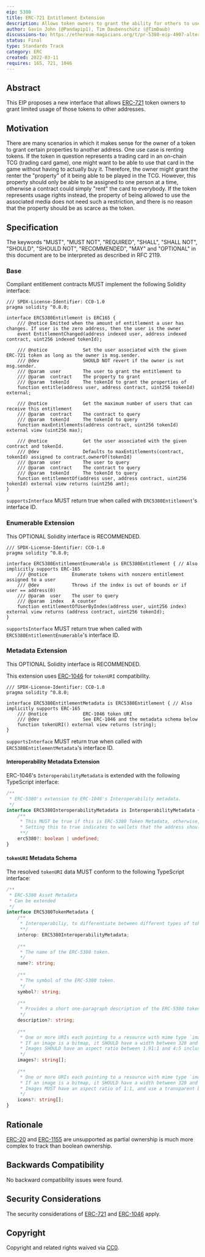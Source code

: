 ```yaml
---
eip: 5380
title: ERC-721 Entitlement Extension
description: Allows token owners to grant the ability for others to use specific properties of those tokens
author: Gavin John (@Pandapip1), Tim Daubenschütz (@TimDaub)
discussions-to: https://ethereum-magicians.org/t/pr-5380-eip-4907-alternative-design/10190
status: Final
type: Standards Track
category: ERC
created: 2022-03-11
requires: 165, 721, 1046
---
```


## Abstract

This EIP proposes a new interface that allows [ERC-721](./00721.md) token owners to grant limited usage of those tokens to other addresses.

## Motivation

There are many scenarios in which it makes sense for the owner of a token to grant certain properties to another address. One use case is renting tokens. If the token in question represents a trading card in an on-chain TCG (trading card game), one might want to be able to use that card in the game without having to actually buy it. Therefore, the owner might grant the renter the "property" of it being able to be played in the TCG. However, this property should only be able to be assigned to one person at a time, otherwise a contract could simply "rent" the card to everybody. If the token represents usage rights instead, the property of being allowed to use the associated media does not need such a restriction, and there is no reason that the property should be as scarce as the token. 

## Specification

The keywords "MUST", "MUST NOT", "REQUIRED", "SHALL", "SHALL NOT", "SHOULD", "SHOULD NOT", "RECOMMENDED", "MAY" and "OPTIONAL" in this document are to be interpreted as described in RFC 2119.

### Base

Compliant entitlement contracts MUST implement the following Solidity interface:

```solidity
/// SPDX-License-Identifier: CC0-1.0
pragma solidity ^0.8.0;

interface ERC5380Entitlement is ERC165 {
    /// @notice Emitted when the amount of entitlement a user has changes. If user is the zero address, then the user is the owner
    event EntitlementChanged(address indexed user, address indexed contract, uint256 indexed tokenId);

    /// @notice             Set the user associated with the given ERC-721 token as long as the owner is msg.sender.
    /// @dev                SHOULD NOT revert if the owner is not msg.sender.
    /// @param  user        The user to grant the entitlement to
    /// @param  contract    The property to grant
    /// @param  tokenId     The tokenId to grant the properties of
    function entitle(address user, address contract, uint256 tokenId) external;

    /// @notice             Get the maximum number of users that can receive this entitlement
    /// @param  contract    The contract to query
    /// @param  tokenId     The tokenId to query
    function maxEntitlements(address contract, uint256 tokenId) external view (uint256 max);

    /// @notice             Get the user associated with the given contract and tokenId.
    /// @dev                Defaults to maxEntitlements(contract, tokenId) assigned to contract.ownerOf(tokenId)
    /// @param  user        The user to query
    /// @param  contract    The contract to query
    /// @param  tokenId     The tokenId to query
    function entitlementOf(address user, address contract, uint256 tokenId) external view returns (uint256 amt);
}
```

`supportsInterface` MUST return true when called with `ERC5380Entitlement`'s interface ID.

### Enumerable Extension

This OPTIONAL Solidity interface is RECOMMENDED.

```solidity
/// SPDX-License-Identifier: CC0-1.0
pragma solidity ^0.8.0;

interface ERC5380EntitlementEnumerable is ERC5380Entitlement { // Also implicitly supports ERC-165
    /// @notice         Enumerate tokens with nonzero entitlement assigned to a user
    /// @dev            Throws if the index is out of bounds or if user == address(0)
    /// @param  user    The user to query
    /// @param  index   A counter
    function entitlementOfUserByIndex(address user, uint256 index) external view returns (address contract, uint256 tokenId);
}
```

`supportsInterface` MUST return true when called with `ERC5380EntitlementEnumerable`'s interface ID.

### Metadata Extension

This OPTIONAL Solidity interface is RECOMMENDED.

This extension uses [ERC-1046](./01046.md) for `tokenURI` compatibility.

```solidity
/// SPDX-License-Identifier: CC0-1.0
pragma solidity ^0.8.0;

interface ERC5380EntitlementMetadata is ERC5380Entitlement { // Also implicitly supports ERC-165
    /// @notice             ERC-1046 token URI
    /// @dev                See ERC-1046 and the metadata schema below
    function tokenURI() external view returns (string);
}
```

`supportsInterface` MUST return true when called with `ERC5380EntitlementMetadata`'s interface ID.

#### Interoperability Metadata Extension

ERC-1046's `InteroperabilityMetadata` is extended with the following TypeScript interface:

```typescript
/**
 * ERC-5380's extension to ERC-1046's Interoperability metadata.
 */
interface ERC5380InteroperabilityMetadata is InteroperabilityMetadata {
    /**
     * This MUST be true if this is ERC-5380 Token Metadata, otherwise, this MUST be omitted.
     * Setting this to true indicates to wallets that the address should be treated as an ERC-5380 entitlement.
     **/
    erc5380?: boolean | undefined;
}
```

#### `tokenURI` Metadata Schema

The resolved `tokenURI` data MUST conform to the following TypeScript interface:

```typescript
/**
 * ERC-5380 Asset Metadata
 * Can be extended
 */
interface ERC5380TokenMetadata {
    /**
     * Interoperabiliy, to differentiate between different types of tokens and their corresponding URIs.
     **/
    interop: ERC5380InteroperabilityMetadata;
    
    /**
     * The name of the ERC-5380 token. 
     */
    name?: string;
    
    /**
     * The symbol of the ERC-5380 token. 
     */
    symbol?: string;
    
    /**
     * Provides a short one-paragraph description of the ERC-5380 token, without any markup or newlines.
     */
    description?: string;
    
    /**
     * One or more URIs each pointing to a resource with mime type `image/*` that represents this token.
     * If an image is a bitmap, it SHOULD have a width between 320 and 1080 pixels
     * Images SHOULD have an aspect ratio between 1.91:1 and 4:5 inclusive.
     */
    images?: string[];
    
    /**
     * One or more URIs each pointing to a resource with mime type `image/*` that represent an icon for this token.
     * If an image is a bitmap, it SHOULD have a width between 320 and 1080 pixels, and MUST have a height equal to its width
     * Images MUST have an aspect ratio of 1:1, and use a transparent background
     */
    icons?: string[];
}
```

## Rationale

[ERC-20](./00020.md) and [ERC-1155](./01155.md) are unsupported as partial ownership is much more complex to track than boolean ownership.

## Backwards Compatibility

No backward compatibility issues were found.

## Security Considerations

The security considerations of [ERC-721](./00721.md) and [ERC-1046](./01046.md) apply.

## Copyright

Copyright and related rights waived via [CC0](/LICENSE.md).
